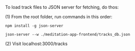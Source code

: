 To load track files to JSON server for fetching, do thos:

(1) From the root folder, run commands in this order:

    npm install -g json-server

    json-server --w ./meditation-app-frontend/tracks_db.json

(2) Visit localhost:3000/tracks
